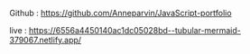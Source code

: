 Github : https://github.com/Anneparvin/JavaScript-portfolio

live : https://6556a4450140ac1dc05028bd--tubular-mermaid-379067.netlify.app/